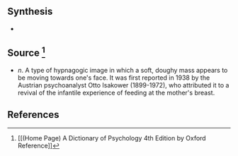 ## Synthesis
- 
## Source [^1]
- $n$. A type of hypnagogic image in which a soft, doughy mass appears to be moving towards one's face. It was first reported in 1938 by the Austrian psychoanalyst Otto Isakower (1899-1972), who attributed it to a revival of the infantile experience of feeding at the mother's breast.
## References

[^1]: [[(Home Page) A Dictionary of Psychology 4th Edition by Oxford Reference]]